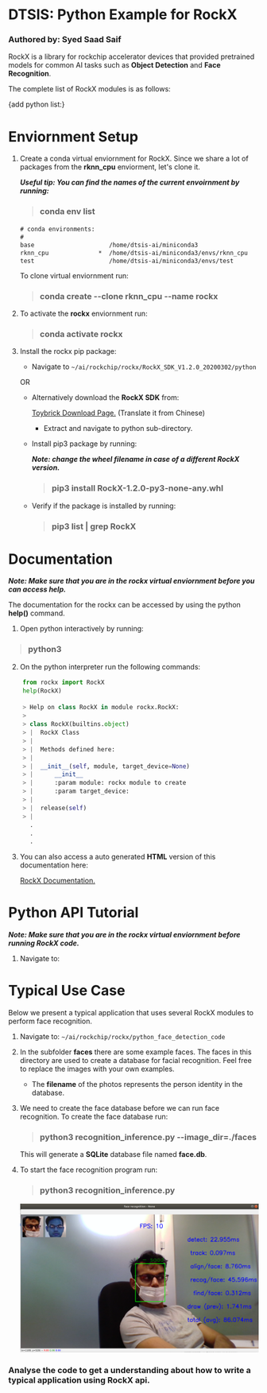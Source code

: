 # DTSIS: Python Example for RockX
### Authored by: Syed Saad Saif

RockX is a library for rockchip accelerator devices that provided pretrained models for common AI tasks such as **Object Detection** and **Face Recognition**. 

The complete list of RockX modules is as follows:

{add python list:}


# Enviornment Setup

1. Create a conda virtual enviornment for RockX. Since we share a lot of packages from the **rknn_cpu** enviorment, let's clone it.

    _**Useful tip: You can find the names of the current envoirnment by running:**_ 

    > ### conda env list
    ```
    # conda environments:
    #
    base                     /home/dtsis-ai/miniconda3
    rknn_cpu              *  /home/dtsis-ai/miniconda3/envs/rknn_cpu
    test                     /home/dtsis-ai/miniconda3/envs/test
    ```
    To clone virtual enviornment run:

    > ### conda create --clone rknn_cpu --name rockx

1. To activate the **rockx** enviornment run:

    > ### conda activate rockx

1. Install the rockx pip package:

    * Navigate to ```~/ai/rockchip/rockx/RockX_SDK_V1.2.0_20200302/python```

    OR

    * Alternatively download the **RockX SDK** from:

        [Toybrick Download Page.](http://t.rock-chips.com/portal.php?mod=list&catid=11&product_id=4) (Translate it from Chinese)

        * Extract and navigate to python sub-directory.

    * Install pip3 package by running:

        _**Note: change the wheel filename in case of a different RockX version.**_

        > ### pip3 install RockX-1.2.0-py3-none-any.whl

    * Verify if the package is installed by running:

        > ### pip3 list | grep RockX

# Documentation

_**Note: Make sure that you are in the rockx virtual enviornment before you can access help.**_

The documentation for the rockx can be accessed by using the python **help()** command.

1. Open python interactively by running: 
> ### python3

2. On the python interpreter run the following commands:

```python
    from rockx import RockX
    help(RockX)

    > Help on class RockX in module rockx.RockX:
    >
    > class RockX(builtins.object)
    > |  RockX Class
    > |  
    > |  Methods defined here:
    > |  
    > |  __init__(self, module, target_device=None)
    > |      __init__
    > |      :param module: rockx module to create
    > |      :param target_device:
    > |  
    > |  release(self)
    > | 
      . 
      .
      .
```
3. You can also access a auto generated **HTML** version of this documentation here:

    [RockX Documentation.](https://htmlpreview.github.io/?https://github.com/SaadOjo/RKNN/blob/master/rockx.RockX.html)
# Python API Tutorial

_**Note: Make sure that you are in the rockx virtual enviornment before running RockX code.**_

1. Navigate to:  ``` ``` 

# Typical Use Case

Below we present a typical application that uses several RockX modules to perform face recognition. 

1. Navigate to: ```~/ai/rockchip/rockx/python_face_detection_code```

2. In the subfolder **faces** there are some example faces. The faces in this directory are used to create a database for facial recognition. Feel free to replace the images with your own examples. 
    
    * The **filename** of the photos represents the person identity in the database.

3. We need to create the face database before we can run face recognition. To create the face database run:

    > ### python3 recognition_inference.py --image_dir=./faces

    This will generate a **SQLite** database file named **face.db**.

4. To start the face recognition program run:

    > ### python3 recognition_inference.py

    ![Face Recognition Example](figures/face_recognition_example.png)

### Analyse the code to get a understanding about how to write a typical application using RockX api.